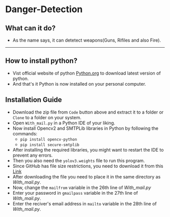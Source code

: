 # Danger-Detection
## What can it do?

- As the name says, it can detetect weapons(Guns, Rifiles and also Fire).

________________________________________

## How to install python?
- Vist official website of python [Python.org](https://www.python.org/downloads/) to download latest version of python.
- And that's it Python is now installed on your personal computer.

## Installation Guide
- Download the zip file from `Code` button above and extract it to a folder or `Clone` to a folder on your system.
- Open `With_mail.py` in a Python IDE of your liking.
- Now install Opencv2 and SMTPLib libraries in Python by following the commands:
    - `pip install opencv-python`
    - `pip install secure-smtplib`
- After installing the  required libraries, you might want to restart the IDE to prevent any errors.
- Then you also need the `yolov3.weights` file to run this program.
- Since GitHub has file size restrictions, you need to download it from this [Link](https://mega.nz/file/jFxnXIJI#q7NgkCPMzWje2M_0EvOYyxT9oIkCLJ2SlbyklxfR13k)
- After downloading the file you need to place it in the same directory as *With_mail.py*.
- Now, change the `mailfrom` variable in the 26th line of *With_mail.py*
- Enter your password in `gmailpass` variable in the 27th line of *With_mail.py*.
- Enter the reciver's email address in `mailto` variable in the 28th line of *With_mail.py*.
